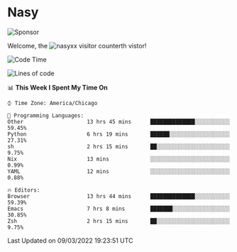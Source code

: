 # Nasy

<!--
<p align="center">
<img height="200" src="https://github-readme-stats.vercel.app/api?username=nasyxx&count_private=true&show_icons=true&theme=dracula&include_all_commits=true"/>
<img height="200" src="https://github-readme-stats.vercel.app/api/top-langs/?username=nasyxx&theme=dracula&hide=html,jupyter+notebook&count_private=true&show_icons=true"/>
</p>

  
----------------
-->

![Sponsor](https://img.shields.io/static/v1.svg?label=Sponsor&message=%E2%9D%A4&logo=GitHub&style=flat&color=pink)
 
Welcome, the ![nasyxx visitor counter](https://count.getloli.com/get/@nasyxx?theme=rule34)th vistor!
 
<!--START_SECTION:waka-->
![Code Time](http://img.shields.io/badge/Code%20Time-1%2C989%20hrs%2031%20mins-blue)

![Lines of code](https://img.shields.io/badge/From%20Hello%20World%20I%27ve%20Written-5%20Million%20lines%20of%20code-blue)

📊 **This Week I Spent My Time On** 

```text
⌚︎ Time Zone: America/Chicago

💬 Programming Languages: 
Other                    13 hrs 45 mins      ██████████████░░░░░░░░░░░   59.45% 
Python                   6 hrs 19 mins       ██████░░░░░░░░░░░░░░░░░░░   27.31% 
sh                       2 hrs 15 mins       ██░░░░░░░░░░░░░░░░░░░░░░░   9.75% 
Nix                      13 mins             ░░░░░░░░░░░░░░░░░░░░░░░░░   0.99% 
YAML                     12 mins             ░░░░░░░░░░░░░░░░░░░░░░░░░   0.88%

🔥 Editors: 
Browser                  13 hrs 44 mins      ██████████████░░░░░░░░░░░   59.39% 
Emacs                    7 hrs 8 mins        ███████░░░░░░░░░░░░░░░░░░   30.85% 
Zsh                      2 hrs 15 mins       ██░░░░░░░░░░░░░░░░░░░░░░░   9.75%

```


 Last Updated on 09/03/2022 19:23:51 UTC
<!--END_SECTION:waka-->

<!-- ![visitors](https://visitor-badge.laobi.icu/badge?page_id=nasyxx.nasyxx) -->
